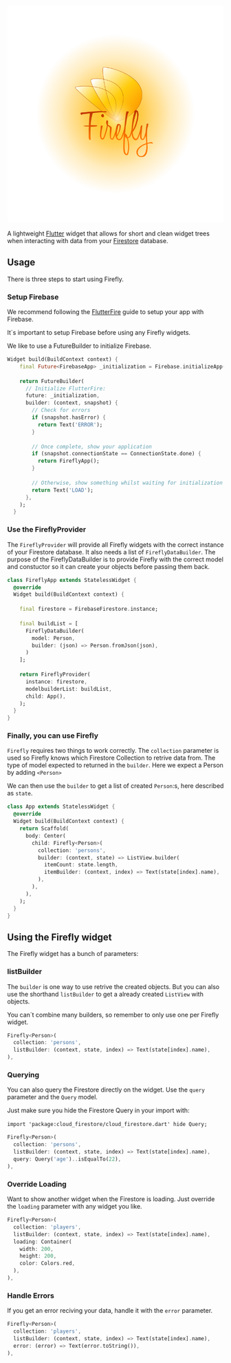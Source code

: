 <p align="center">
<img src="https://raw.githubusercontent.com/isotopsweden/Firefly/master/assets/firefly_logo.png" alt="Firefly Package Logo" />
</p

---

A lightweight [Flutter](https://flutter.dev) widget that allows for short and clean widget trees when interacting with data from your [Firestore](https://firebase.google.com/products/firestore) database.

## Usage

There is three steps to start using Firefly.

### Setup Firebase

We recommend following the [FlutterFire](https://firebase.flutter.dev/docs/overview) guide to setup your app with Firebase.

It´s important to setup Firebase before using any Firefly widgets.

We like to use a FutureBuilder to initialize Firebase.

```dart
Widget build(BuildContext context) {
    final Future<FirebaseApp> _initialization = Firebase.initializeApp();

    return FutureBuilder(
      // Initialize FlutterFire:
      future: _initialization,
      builder: (context, snapshot) {
        // Check for errors
        if (snapshot.hasError) {
          return Text('ERROR');
        }

        // Once complete, show your application
        if (snapshot.connectionState == ConnectionState.done) {
          return FireflyApp();
        }

        // Otherwise, show something whilst waiting for initialization to complete
        return Text('LOAD');
      },
    );
  }
```

### Use the FireflyProvider

The `FireflyProvider` will provide all Firefly widgets with the correct instance of your Firestore database. It also needs a list of `FireflyDataBuilder`. The purpose of the FireflyDataBuilder is to provide Firefly with the correct model and constuctor so it can create your objects before passing them back.

```dart
class FireflyApp extends StatelessWidget {
  @override
  Widget build(BuildContext context) {
  
    final firestore = FirebaseFirestore.instance;
    
    final buildList = [
      FireflyDataBuilder(
        model: Person,
        builder: (json) => Person.fromJson(json),
      )
    ];
    
    return FireflyProvider(
      instance: firestore,
      modelbuilderList: buildList,
      child: App(),
    );
  }
}
```

### Finally, you can use Firefly

`Firefly` requires two things to work correctly.
The `collection` parameter is used so Firefly knows which Firestore Collection to retrive data from. 
The type of model expected to returned in the `builder`. Here we expect a Person by adding `<Person>`

We can then use the `builder` to get a list of created `Person`:s, here described as `state`.

```dart
class App extends StatelessWidget {
  @override
  Widget build(BuildContext context) {
    return Scaffold(
      body: Center(
        child: Firefly<Person>(
          collection: 'persons',
          builder: (context, state) => ListView.builder(
            itemCount: state.length,
            itemBuilder: (context, index) => Text(state[index].name),
          ),
        ),
      ),
    );
  }
}
```

## Using the Firefly widget

The Firefly widget has a bunch of parameters:

### listBuilder

The `builder` is one way to use retrive the created objects. But you can also use the shorthand `listBuilder` to get a already created `ListView` with objects.

You can´t combine many builders, so remember to only use one per Firefly widget.

```dart
Firefly<Person>(
  collection: 'persons',
  listBuilder: (context, state, index) => Text(state[index].name),
),
```

### Querying

You can also query the Firestore directly on the widget. Use the `query` parameter and the `Query` model.

Just make sure you hide the Firestore Query in your import with:

`import 'package:cloud_firestore/cloud_firestore.dart' hide Query;`

```dart
Firefly<Person>(
  collection: 'persons',
  listBuilder: (context, state, index) => Text(state[index].name),
  query: Query('age')..isEqualTo(22),
),
```

### Override Loading

Want to show another widget when the Firestore is loading. Just override the `loading` parameter with any widget you like.

```dart
Firefly<Person>(
  collection: 'players',
  listBuilder: (context, state, index) => Text(state[index].name),
  loading: Container(
    width: 200,
    height: 200,
    color: Colors.red,
  ),
),
```

### Handle Errors

If you get an error reciving your data, handle it with the `error` parameter.

```dart
Firefly<Person>(
  collection: 'players',
  listBuilder: (context, state, index) => Text(state[index].name),
  error: (error) => Text(error.toString()),
),
```
